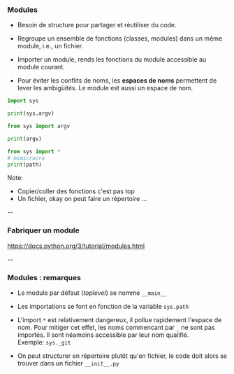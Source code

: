 ### Modules

- Besoin de structure pour partager et réutiliser du code.

- Regroupe un ensemble de fonctions (classes, modules) dans un même module, i.e., un fichier.

- Importer un module, rends les fonctions du module accessible au module courant.

- Pour éviter les conflits de noms, les **espaces de noms** permettent de lever
  les ambigüités. Le module est aussi un espace de nom.

<div class='half' style='width: 33%;'>

```python
import sys

print(sys.argv)
```

</div><div class='half' style='width: 33%;'>

```python
from sys import argv

print(argv)
```

</div><div class='half' style='width: 33%;'>

```python
from sys import *
# mimicracra
print(path)
```

</div>

Note:
- Copier/coller des fonctions c'est pas top
- Un fichier, okay on peut faire un répertoire ...

--

### Fabriquer un module

https://docs.python.org/3/tutorial/modules.html

--

### Modules : remarques

- Le module par défaut (*toplevel*) se nomme `__main__`

- Les importations se font en fonction de la variable `sys.path`

- L'import `*` est relativement dangereux, il pollue rapidement l'espace de
  nom. Pour mitiger cet effet, les noms commencant par `_` ne sont pas
  importés. Il sont néamoins accessible par leur nom qualifié. \
  Exemple: `sys._git`

- On peut structurer en répertoire plutôt qu'en fichier, le code doit alors se
  trouver dans un fichier `__init__.py`

